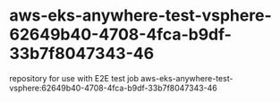 # aws-eks-anywhere-test-vsphere-62649b40-4708-4fca-b9df-33b7f8047343-46
repository for use with E2E test job aws-eks-anywhere-test-vsphere:62649b40-4708-4fca-b9df-33b7f8047343-46
